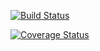 [![Build Status](https://travis-ci.org/lukyamuziB/yummy-recipes.svg?branch=crud_operations)](https://travis-ci.org/lukyamuziB/yummy-recipes)

[![Coverage Status](https://coveralls.io/repos/github/lukyamuziB/yummy-recipes/badge.svg)](https://coveralls.io/github/lukyamuziB/yummy-recipes)

